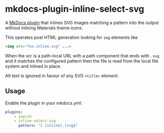 # mkdocs-plugin-inline-select-svg

A [MkDocs plugin] that inlines SVG images matching a pattern into the output without inlining Materials theme icons.

This operates post HTML generation looking for `img` elements like

```html
<img src="foo.inline.svg" ...>
```

When the *src* is a path-local URL with a path component that ends
with `.svg` and it matches the configured pattern then the file is
read from the local file system and inlined in place.

Alt text is ignored in favour of any SVG `<title>` element.

## Usage

Enable the plugin in your mkdocs.yml:

```yaml
plugins:
    - search
    - inline-select-svg
      pattern: "[.]inline[.]svg$"
```

[MkDocs plugin]: https://www.mkdocs.org/dev-guide/plugins/
